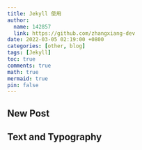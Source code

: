 ```yaml
---
title: Jekyll 使用
author:
  name: 142857
  link: https://github.com/zhangxiang-dev
date: 2022-03-05 02:19:00 +0800
categories: [other, blog]
tags: [Jekyll]
toc: true
comments: true
math: true
mermaid: true
pin: false
---
```


## New Post


## Text and Typography

